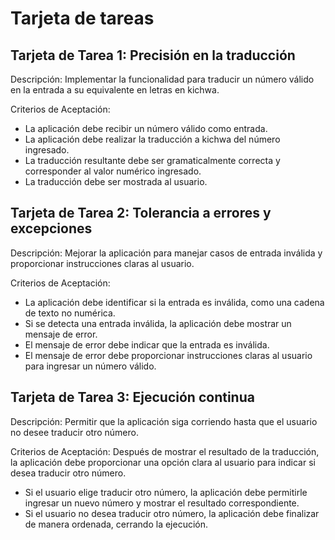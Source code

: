 # Tarjeta de tareas

## Tarjeta de Tarea 1: Precisión en la traducción

Descripción: Implementar la funcionalidad para traducir un número válido en la entrada a su equivalente en letras en kichwa.

Criterios de Aceptación:
* La aplicación debe recibir un número válido como entrada.
* La aplicación debe realizar la traducción a kichwa del número ingresado.
* La traducción resultante debe ser gramaticalmente correcta y corresponder al valor numérico ingresado.
* La traducción debe ser mostrada al usuario.

## Tarjeta de Tarea 2: Tolerancia a errores y excepciones

Descripción: Mejorar la aplicación para manejar casos de entrada inválida y proporcionar instrucciones claras al usuario.

Criterios de Aceptación:
* La aplicación debe identificar si la entrada es inválida, como una cadena de texto no numérica.
* Si se detecta una entrada inválida, la aplicación debe mostrar un mensaje de error.
* El mensaje de error debe indicar que la entrada es inválida.
* El mensaje de error debe proporcionar instrucciones claras al usuario para ingresar un número válido.

## Tarjeta de Tarea 3: Ejecución continua

Descripción: Permitir que la aplicación siga corriendo hasta que el usuario no desee traducir otro número.

Criterios de Aceptación:
Después de mostrar el resultado de la traducción, la aplicación debe proporcionar una opción clara al usuario para indicar si desea traducir otro número.
* Si el usuario elige traducir otro número, la aplicación debe permitirle ingresar un nuevo número y mostrar el resultado correspondiente.
* Si el usuario no desea traducir otro número, la aplicación debe finalizar de manera ordenada, cerrando la ejecución.